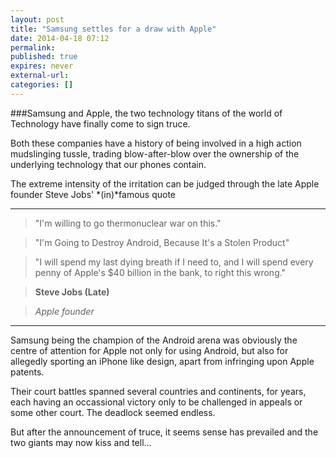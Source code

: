```yaml
---
layout: post
title: "Samsung settles for a draw with Apple"
date: 2014-04-18 07:12
permalink: 
published: true
expires: never
external-url:
categories: []
---
```



###Samsung and Apple, the two technology titans of the world of Technology have finally come to sign truce.

Both these companies have a history of being involved in a high action mudslinging tussle, trading blow-after-blow over the ownership of the underlying technology that our phones contain.

The extreme intensity of the irritation can be judged through the late Apple founder Steve Jobs' *(in)*famous quote

-----
>"I'm willing to go thermonuclear war on this."

>"I'm Going to Destroy Android, Because It's a Stolen Product"

>"I will spend my last dying breath if I need to, and I will spend every penny of Apple's $40 billion in the bank, to right this wrong."


>**Steve Jobs (Late)**

>*Apple founder*

-----
Samsung being the champion of the Android arena was obviously the centre of attention for Apple not only for using Android, but also for allegedly sporting an iPhone like design, apart from infringing upon Apple patents.

Their court battles spanned several countries and continents, for years, each having an occassional victory only to be challenged in appeals or some other court. The deadlock seemed endless.

But after the announcement of truce, it seems sense has prevailed and the two giants may now kiss and tell...